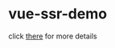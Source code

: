# vue-ssr-demo

click [there](https://github.com/zyl1314/vue-ssr-demo/issues/2) for more details







